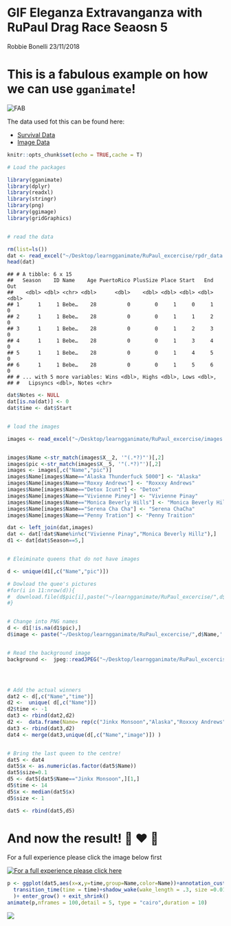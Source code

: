 GIF Eleganza Extravanganza with RuPaul Drag Race Seaosn 5
================
Robbie Bonelli
23/11/2018

This is a fabulous example on how we can use `gganimate`!
=========================================================

![FAB](https://pixel.nymag.com/imgs/daily/vulture/2017/08/22/22-rupaul-history-1.w700.h700.jpg)

The data used fot this can be found here:

-   [Survival Data](http://badhessian.org/2013/03/lipsyncing-for-your-life-a-survival-analysis-of-rupauls-drag-race/)
-   [Image Data](https://drag-race-api.readme.io/docs)

``` r
knitr::opts_chunk$set(echo = TRUE,cache = T)

# Load the packages

library(gganimate)
library(dplyr)
library(readxl)
library(stringr)
library(png)
library(ggimage)
library(gridGraphics)


# read the data

rm(list=ls())
dat <- read_excel("~/Desktop/learngganimate/RuPaul_excercise/rpdr_data.xlsx")
head(dat)
```

    ## # A tibble: 6 x 15
    ##   Season    ID Name    Age PuertoRico PlusSize Place Start   End   Out
    ##    <dbl> <dbl> <chr> <dbl>      <dbl>    <dbl> <dbl> <dbl> <dbl> <dbl>
    ## 1      1     1 Bebe…    28          0        0     1     0     1     0
    ## 2      1     1 Bebe…    28          0        0     1     1     2     0
    ## 3      1     1 Bebe…    28          0        0     1     2     3     0
    ## 4      1     1 Bebe…    28          0        0     1     3     4     0
    ## 5      1     1 Bebe…    28          0        0     1     4     5     0
    ## 6      1     1 Bebe…    28          0        0     1     5     6     0
    ## # ... with 5 more variables: Wins <dbl>, Highs <dbl>, Lows <dbl>,
    ## #   Lipsyncs <dbl>, Notes <chr>

``` r
dat$Notes <- NULL
dat[is.na(dat)] <- 0
dat$time <- dat$Start


# load the images

images <- read_excel("~/Desktop/learngganimate/RuPaul_excercise/images.xlsx", col_names = FALSE)


images$Name <-str_match(images$X__2, '"(.*?)"')[,2]
images$pic <-str_match(images$X__5, '"(.*?)"')[,2]
images <- images[,c("Name","pic")]
images$Name[images$Name=="Alaska Thunderfuck 5000"] <- "Alaska"
images$Name[images$Name=="Roxxy Andrews"] <- "Roxxxy Andrews"
images$Name[images$Name=="Detox Icunt"] <- "Detox"
images$Name[images$Name=="Vivienne Piney"] <- "Vivienne Pinay"
images$Name[images$Name=="Monica Beverly Hills"] <- "Monica Beverly Hillz"
images$Name[images$Name=="Serena Cha Cha"] <- "Serena ChaCha"
images$Name[images$Name=="Penny Tration"] <- "Penny Traition"

dat <- left_join(dat,images)
dat <- dat[!dat$Name%in%c("Vivienne Pinay","Monica Beverly Hillz"),]
d1 <- dat[dat$Season==5,]


# Eleiminate queens that do not have images

d <- unique(d1[,c("Name","pic")])

# Dowload the quee's pictures
#for(i in 11:nrow(d)){
#  download.file(d$pic[i],paste("~/learngganimate/RuPaul_excercise/",d$Name[i],'.jpg',sep = ""), mode = 'wb')
#}


# Change into PNG names
d <- d1[!is.na(d1$pic),]
d$image <- paste("~/Desktop/learngganimate/RuPaul_excercise/",d$Name,'.png',sep = "")


# Read the background image
background <-  jpeg::readJPEG("~/Desktop/learngganimate/RuPaul_excercise/background.jpg")




# Add the actual winners
dat2 <- d[,c("Name","time")]
d2 <-  unique( d[,c("Name")])
d2$time <- -1
dat3 <- rbind(dat2,d2)
d2 <-  data.frame(Name= rep(c("Jinkx Monsoon","Alaska","Roxxxy Andrews"),c(3,2,1)),time=c(13,12,11,12,11,11)  )
dat3 <- rbind(dat3,d2)
dat4 <- merge(dat3,unique(d[,c("Name","image")]) ) 


# Bring the last queen to the centre!
dat5 <- dat4
dat5$x <- as.numeric(as.factor(dat5$Name))
dat5$size=0.1
d5 <- dat5[dat5$Name=="Jinkx Monsoon",][1,]
d5$time <- 14
d5$x <- median(dat5$x)
d5$size <- 1

dat5 <- rbind(dat5,d5)
```

And now the result! 💇 ❤️ 💅
==========================

For a full experience please click the image below first

[![For a full experience please click here](http://img.youtube.com/vi/B4vsWgECZ6s/0.jpg)](http://www.youtube.com/watch?v=B4vsWgECZ6s)

``` r
p <- ggplot(dat5,aes(x=x,y=time,group=Name,color=Name))+annotation_custom(rasterGrob(background,  width = unit(1,"npc"), height = unit(1,"npc")), -Inf, Inf, -Inf, Inf)+ geom_image(aes(image=image,size=size))+scale_size_continuous(range = c(0.1,2))+guides(color=F,size=F)+theme_void()+
  transition_time(time = time)+shadow_wake(wake_length = .3, size =0.01, colour = "white",falloff = "quintic-in"
  )+ enter_grow() + exit_shrink()
animate(p,nframes = 100,detail = 5, type = "cairo",duration = 10)
```

![](making_gganimate_fab_files/figure-markdown_github/rupaulgif-1.gif)
